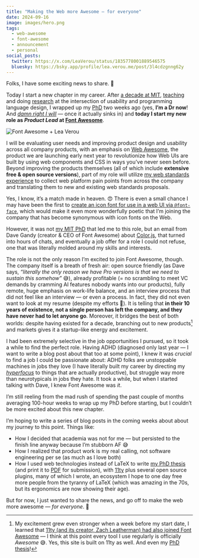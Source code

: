 ```yaml
---
title: "Making the Web more Awesome — for everyone"
date: 2024-09-16
image: images/hero.png
tags:
  - web-awesome
  - font-awesome
  - announcement
  - personal
social_posts:
  twitter: https://x.com/LeaVerou/status/1835778001889546575
  bluesky: https://bsky.app/profile/lea.verou.me/post/3l4cdzgnng62y
---
```


Folks, I have some exciting news to share. 🤩

Today I start a new chapter in my career.
After [a decade at MIT](../../2014/02/im-going-to-mit/), [teaching](https://designftw.mit.edu) and
doing [research](https://lea.verou.me/publications/#research) at the intersection of usability and programming language design,
I wrapped up my [PhD](https://phd.verou.me) two weeks ago
(yes, **I’m a Dr now**! And [_damn right I will_](https://www.nytimes.com/2018/06/28/opinion/women-dont-back-down-online.html) — once it actually sinks in)
and **today I start my new role as _Product Lead_ at [Font Awesome](https://fontawesome.com)**.

<img src="images/hero.png" alt="Font Awesome + Lea Verou">

I will be evaluating user needs and improving product design and usability across all company products,
with an emphasis on [Web Awesome](https://www.kickstarter.com/projects/fontawesome/web-awesome),
the product we are launching early next year to revolutionize how Web UIs are built by using web components and CSS in ways you’ve never seen before.
Beyond improving the products themselves (all of which include **extensive free & open source versions**),
part of my role will utilize [my web standards experience](/specs) to collect web platform pain points from across the company and translating them to new and existing web standards proposals.

Yes, I know, it’s a match made in heaven. 😍
There is even a small chance I may have been the first to [create an icon font for use in a web UI via `@font-face`](../../2010/02/iphone-keyboard-with-css3-no-images/),
which would make it even more wonderfully poetic that I’m joining the company that has become synonymous with icon fonts on the Web.

However, it was not [my MIT PhD](https://phd.verou.me) that led me to this role,
but an email from Dave Gandy (creator & CEO of Font Awesome) about [Color.js](https://colorjs.io),
that turned into hours of chats,
and eventually a job offer for a role I could not refuse, one that was literally molded around my skills and interests.

The role is not the only reason I’m excited to join Font Awesome, though.
The company itself is a breath of fresh air:
open source friendly (as Dave says, _“literally the only reason we have Pro versions is that we need to sustain this somehow”_ 😅),
already profitable (= no scrambling to meet VC demands by cramming AI features nobody wants into our products),
fully remote, huge emphasis on work-life balance,
and an interview process that did not feel like an interview — or even a process.
In fact, they did not even want to look at my resume (despite my efforts 🤣).
It is telling that **in their 10 years of existence, not a single person has left the company, and they have never had to let anyone go**.
Moreover, it bridges the best of both worlds: despite having existed for a decade,
branching out to new products[^1] and markets gives it a startup-like energy and excitement.

[^1]: My excitement grew even stronger when a week before my start date, I learned that [11ty (and its creator, Zach Leatherman) had also joined Font Awesome](https://www.11ty.dev/blog/eleventy-font-awesome/)
— I think at this point every tool I use regularly is officially _Awesome_ 😅.
Yes, this site is built on 11ty as well. And even my [PhD thesis](https://phd.verou.me)!

I had been extremely selective in the job opportunities I pursued, so it took a while to find the perfect role.
Having ADHD (diagnosed only last year — I want to write a blog post about that too at some point),
I knew it was _crucial_ to find a job I could be passionate about:
ADHD folks are unstoppable machines in jobs they love (I have literally built my career by directing my [_hyperfocus_](https://en.wikipedia.org/wiki/Hyperfocus) to things that are actually productive),
but struggle way more than neurotypicals in jobs they hate.
It took a while, but when I started talking with Dave, I knew Font Awesome was _it_.

I’m still reeling from the mad rush of spending the past couple of months averaging 100-hour weeks to wrap up my PhD before starting,
but I couldn’t be more excited about this new chapter.

I’m hoping to write a series of blog posts in the coming weeks about about my journey to this point.
Things like:
- How I decided that academia was not for me — but persisted to the finish line anyway because I’m stubborn AF 😅
- How I realized that product work is my real calling, not software engineering per se (as much as I love both)
- How I used web technologies instead of LaTeX to write [my PhD thesis](https://phd.verou.me) (and print it to [PDF](https://phd.verou.me/thesis.pdf) for submission), with [11ty](https://11ty.dev) plus several open source plugins, many of which I wrote, an ecosystem I hope to one day free more people from the tyranny of LaTeX (which was amazing in the 70s, but its ergonomics are now showing their age).

But for now, I just wanted to share the news, and go off to make the web more awesome — _for everyone_. 🚀


